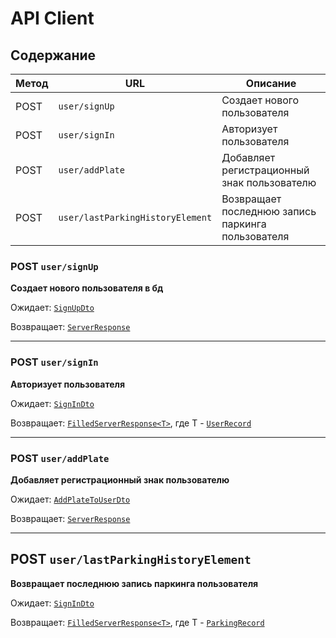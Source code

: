 # API Client
## Содержание
| Метод | URL | Описание |
| ------------- | ------------- | ------------- |
| POST | `user/signUp` | Создает нового пользователя |
| POST | `user/signIn` | Авторизует пользователя |
| POST | `user/addPlate` | Добавляет регистрационный знак пользователю |
| POST | `user/lastParkingHistoryElement` | Возвращает последнюю запись паркинга пользователя |

### POST `user/signUp`
**Создает нового пользователя в бд** <br>

Ожидает: [`SignUpDto`](https://github.com/Mind-team/smart-parking-system-server/blob/master/src/dtos/sign-up.dto.ts)

Возвращает: [`ServerResponse`](https://github.com/Mind-team/smart-parking-system-server/blob/master/src/interfaces/server-responses/server-response.interface.ts)

---

### POST `user/signIn`
**Авторизует пользователя** <br>

Ожидает: [`SignInDto`](https://github.com/Mind-team/smart-parking-system-server/blob/master/src/dtos/sign-in.dto.ts)

Возвращает: [`FilledServerResponse<T>`](https://github.com/Mind-team/smart-parking-system-server/blob/master/src/interfaces/server-responses/filled-server-response.interface.ts), где T - [`UserRecord`](https://github.com/Mind-team/smart-parking-system-server/blob/master/src/interfaces/records/user-record.interface.ts)

---

### POST `user/addPlate`
**Добавляет регистрационный знак пользователю** <br>

Ожидает: [`AddPlateToUserDto`](https://github.com/Mind-team/smart-parking-system-server/blob/master/src/dtos/add-plate-to-user.dto.ts)

Возвращает: [`ServerResponse`](https://github.com/Mind-team/smart-parking-system-server/blob/master/src/interfaces/server-responses/server-response.interface.ts)

---

## POST `user/lastParkingHistoryElement`
**Возвращает последнюю запись паркинга пользователя**

Ожидает: [`SignInDto`](https://github.com/Mind-team/smart-parking-system-server/blob/master/src/dtos/sign-in.dto.ts)

Возвращает: [`FilledServerResponse<T>`](https://github.com/Mind-team/smart-parking-system-server/blob/master/src/interfaces/server-responses/filled-server-response.interface.ts), где T - [`ParkingRecord`](https://github.com/Mind-team/smart-parking-system-server/blob/master/src/interfaces/records/parking-record.interface.ts)
